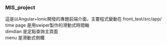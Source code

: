 ### MIS_project
這是以Angular+Ionic開發的專題前端介面，主要程式變動在 front_test/src/app/ <br/>
time page 是用swiper製作的滑動式時間軸<br/>
dimdian 是定點查詢主頁面<br/>
menu 是滑動式側欄
